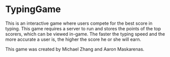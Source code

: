 # TypingGame
This is an interactive game where users compete for the best score in typing. This game requires a server to run and stores the points of the top scorers, which can be viewed in-game. The faster the typing speed and the more accurate a user is, the higher the score he or she will earn.

This game was created by Michael Zhang and Aaron Maskarenas.
